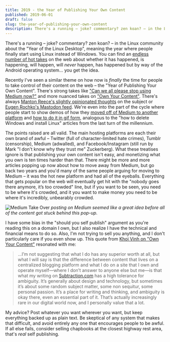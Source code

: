 ```yaml
---
title: 2019 - the Year of Publishing Your Own Content
published: 2019-06-01
draft: false
slug: the-year-of-publishing-your-own-content
description: There's a running – joke? commentary? zen koan? – in the Linux community about the "Year of the Linux Desktop", meaning the year where people finally start using Linux instead of Windows.
---
```


There's a running – joke? commentary? zen koan? – in the Linux community about the "Year of the Linux Desktop", meaning the year where people finally start using Linux instead of Windows. You can find an [endless number of hot takes](https://duckduckgo.com/?q=year+of+the+linux+desktop&t=ffab&atb=v102-1&ia=web) on the web about whether it has happened, is happening, will happen, will _never_ happen, has happened but by way of the Android operating system... you get the idea.

Recently I've seen a similar theme on how now is _finally_ the time for people to take control of their content on the web – the "Year of Publishing Your Own Content". There's strong takes like ["Can we all please stop using Medium now?"](https://www.webdistortion.com/2019/05/16/can-we-all-please-stop-using-medium-now/) and more nuanced takes on ["Own Your Content"](https://ownyourcontent.wordpress.com/). There's always [Manton Reece's slightly opinionated thoughts](https://manton.org/) on the subject or [Eugen Rochko's Mastodon feed](https://mastodon.social/@Gargron). We're even into the part of the cycle where people start to show demos of how they [moved off of Medium to another platform](https://joshkerr.com/how-to-move-your-blog-from-medium-to-wordpress/) and [how to do it in gif form](https://github.com/mathieudutour/medium-to-own-blog), analogous to the "how to delete Windows and install Linux" articles from the last turn of the millennium.

The points raised are all valid. The main hosting platforms are each their own brand of awful – Twitter (full of character-limited hate crimes), Tumblr (censorship), Medium (adwalled), and Facebook/Instagram (still run by Mark "I don't know why they trust me" Zuckerberg). What these treatises ignore is that publishing your own content isn't easy, and monetizing what you own is ten times harder than that. There might be more and more articles popping up now about how to move away from Medium, but go back two years and you'd many of the same people arguing for moving to Medium – it was the hot new platform and had all of the eyeballs. Everything that gets popular on the web will eventually get hit with the "nobody goes there anymore, it’s too crowded" line, but if you want to be seen, you need to be where it's crowded, and it you want to make money you need to be where it's incredibly, unbearably crowded.

![Medium Take Over](/assets/images/2018/medium.JPG)
_posting on Medium seemed like a great idea before all of the content got stuck behind this pop-up._

I have some bias in the "should you self publish" argument as you're reading this on a domain I own, but I also realize I have the technical and financial means to do so. Also, I'm not trying to sell you anything, and I don't particularly care if you even show up. This quote from [Khoi Vinh on "Own Your Content"](https://ownyourcontent.wordpress.com/2019/05/14/khoi-vinh-on-how-his-blog-amplified-his-work-and-career/) resonated with me:

> ...I’m not suggesting that what I do has any superior worth at all, but what I will say is that the difference between content that lives on a centralized blogging platform and what I do on a site that I own and operate myself—where I don’t answer to anyone else but me—is that what my writing on [Subtraction.com](http://subtraction.com/) has a high tolerance for ambiguity. It’s generally about design and technology, but sometimes it’s about some random subject matter, some non sequitur, some personal passion. It’s a place for writing and thinking, and ambiguity is okay there, even an essential part of it. That’s actually increasingly rare in our digital world now, and I personally value that a lot.

My advice? Post whatever you want wherever you want, but keep everything backed up as plain text. Be skeptical of any system that makes that difficult, and avoid entirely any one that encourages people to be awful. If all else fails, consider selling chapbooks at the closest highway rest area, that's _real_ self publishing.
